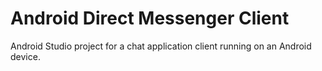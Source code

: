 # Android Direct Messenger Client
Android Studio project for a chat application client running on an Android device.
